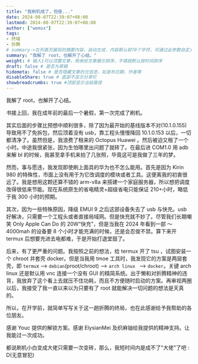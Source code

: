 ```yaml
---
title: "我刷机成了，但是..."
date: 2024-08-07T22:39:07+08:00
lastmod: 2024-08-07T22:39:07+08:00
author: ["wemsx"]
tags:
- 终端
- 折腾
# summary->在列表页展现的摘要内容，自动生成，内容默认前70个字符，可通过此参数自定义，一般无需专门设置
summary: "我解了 root，也解开了心结。"
weight: # 输入1可以顶置文章，用来给文章展示排序，不填就默认按时间排序
draft: false # 是否为草稿
hidemeta: false # 是否隐藏文章的元信息，如发布日期、作者等
disableShare: true # 底部不显示分享栏
showbreadcrumbs: true #顶部显示当前路径
---
```


我解了 root，也解开了心结。

<!--\more--> 

书接上回，我在成年前的最后一个暑假，第一次完成了刷机。

其实后面的步骤比预想中顺利很多，除了因为最开始的基线版本不对(10.1.0.155)导致用不了免拆包，然后顶着没有 usb，靠工程头慢慢降回 10.1.0.153 以后，一切都清净了。虽然但是，我浪费了租来的 Octopus Huawei 。然后被迫又租了一个小时。中途我很紧张，因为生怕哪里出问题了就砖了。在最后进 COM1.0 用 adb 来解 bl 的时候，我甚至拿手机来拍了几张照，毕竟这可是我做了三年的梦。

然而，事与愿违，我发现即使刷上面具的华为也不怎么能用。首先是因为 Kirin 980 的特殊性，市面上没有用于为它改调度的模块或者工具。这便离我的初衷很远了。我是想用这颗还算不错的 arm-v8a 来搭建一个家庭服务器，所以想把调度改得很低来节能。现在系统原生的省电精灵+超级省电只能保证 210+小时，略低于我 300 小时的预期。

其次，因为一些特殊原因，降级 EMUI 9 之后这部设备失去了 usb 与快充。usb 好解决，只需要一个工程头或者直接局域网。但是快充就不妙了。尽管我们长期嘲笑 Only Apple Can Do 的 20W“快充”，但是当我在 2024 年看到一部 ～4000mah 的设备要 8 个小时才能充满的时候，还是会忍俊不禁。算下来开 termux 后想要充进去电都难，于是开始打退堂鼓了。

后来，有了更严重的问题。我按照之前的想法，给 termux 开了 tsu ，试图安装一个 chroot 并套壳 docker。但是当我用 tmoe 工具时，我发现它的方案是两层套壳，即 `termu`x --> `debian`(proot/chroot) --> `arch linux ` --> `docker`。关键 arch linux 还是默认用 vnc 连接一个没有 GUI 的精简系统。出于懒和对折腾精神的违背，我放弃了这个看上去就压不住功耗，而且不方便随时启动的方案。再审视两圈以后，我接受了我一直以来以为只要有了 root 就能解决一切问题的想法是天真的。

所以，在开学前，就简单写写关于这一趟折腾的终局，也在此感谢给予我帮助的各位朋友。

感谢 Youc 提供的解锁方案。感谢 ElysianMei 及织麻铀给我提供的精神支持。让我能过一次成功。

都说刷机小白变成大佬只需要一次变砖，那么，我短时间内是成不了"大佬"了吧 : D(无意冒犯)
